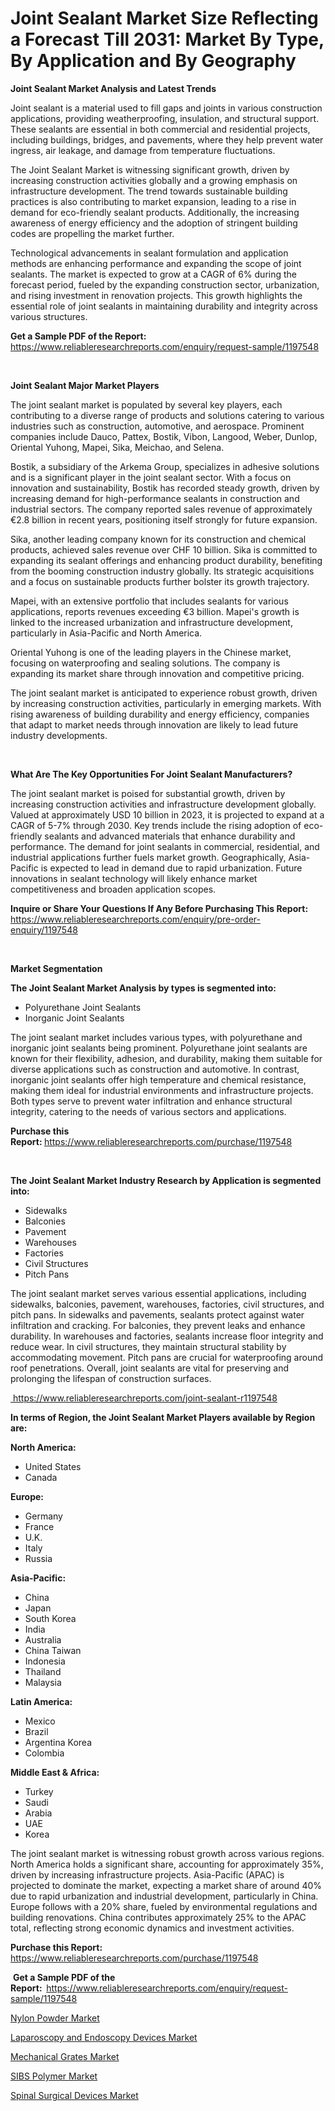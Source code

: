 <p><h1>Joint Sealant Market Size Reflecting a Forecast Till 2031: Market By Type, By Application and By Geography</h1></p><p><strong>Joint Sealant Market Analysis and Latest Trends</strong></p>
<p><p>Joint sealant is a material used to fill gaps and joints in various construction applications, providing weatherproofing, insulation, and structural support. These sealants are essential in both commercial and residential projects, including buildings, bridges, and pavements, where they help prevent water ingress, air leakage, and damage from temperature fluctuations.</p><p>The Joint Sealant Market is witnessing significant growth, driven by increasing construction activities globally and a growing emphasis on infrastructure development. The trend towards sustainable building practices is also contributing to market expansion, leading to a rise in demand for eco-friendly sealant products. Additionally, the increasing awareness of energy efficiency and the adoption of stringent building codes are propelling the market further.</p><p>Technological advancements in sealant formulation and application methods are enhancing performance and expanding the scope of joint sealants. The market is expected to grow at a CAGR of 6% during the forecast period, fueled by the expanding construction sector, urbanization, and rising investment in renovation projects. This growth highlights the essential role of joint sealants in maintaining durability and integrity across various structures.</p></p>
<p><strong>Get a Sample PDF of the Report:&nbsp;</strong> <a href="https://www.reliableresearchreports.com/enquiry/request-sample/1197548?utm_campaign=24&utm_medium=2&utm_source=Github&utm_content=ia&utm_term=09112024&utm_id=joint-sealant">https://www.reliableresearchreports.com/enquiry/request-sample/1197548</a></p>
<p>&nbsp;</p>
<p><strong>Joint Sealant Major Market Players</strong></p>
<p><p>The joint sealant market is populated by several key players, each contributing to a diverse range of products and solutions catering to various industries such as construction, automotive, and aerospace. Prominent companies include Dauco, Pattex, Bostik, Vibon, Langood, Weber, Dunlop, Oriental Yuhong, Mapei, Sika, Meichao, and Selena.</p><p>Bostik, a subsidiary of the Arkema Group, specializes in adhesive solutions and is a significant player in the joint sealant sector. With a focus on innovation and sustainability, Bostik has recorded steady growth, driven by increasing demand for high-performance sealants in construction and industrial sectors. The company reported sales revenue of approximately €2.8 billion in recent years, positioning itself strongly for future expansion.</p><p>Sika, another leading company known for its construction and chemical products, achieved sales revenue over CHF 10 billion. Sika is committed to expanding its sealant offerings and enhancing product durability, benefiting from the booming construction industry globally. Its strategic acquisitions and a focus on sustainable products further bolster its growth trajectory.</p><p>Mapei, with an extensive portfolio that includes sealants for various applications, reports revenues exceeding €3 billion. Mapei's growth is linked to the increased urbanization and infrastructure development, particularly in Asia-Pacific and North America.</p><p>Oriental Yuhong is one of the leading players in the Chinese market, focusing on waterproofing and sealing solutions. The company is expanding its market share through innovation and competitive pricing.</p><p>The joint sealant market is anticipated to experience robust growth, driven by increasing construction activities, particularly in emerging markets. With rising awareness of building durability and energy efficiency, companies that adapt to market needs through innovation are likely to lead future industry developments.</p></p>
<p>&nbsp;</p>
<p><strong>What Are The Key Opportunities For Joint Sealant Manufacturers?</strong></p>
<p><p>The joint sealant market is poised for substantial growth, driven by increasing construction activities and infrastructure development globally. Valued at approximately USD 10 billion in 2023, it is projected to expand at a CAGR of 5-7% through 2030. Key trends include the rising adoption of eco-friendly sealants and advanced materials that enhance durability and performance. The demand for joint sealants in commercial, residential, and industrial applications further fuels market growth. Geographically, Asia-Pacific is expected to lead in demand due to rapid urbanization. Future innovations in sealant technology will likely enhance market competitiveness and broaden application scopes.</p></p>
<p><strong>Inquire or Share Your Questions If Any Before Purchasing This Report:</strong> <a href="https://www.reliableresearchreports.com/enquiry/pre-order-enquiry/1197548?utm_campaign=24&utm_medium=2&utm_source=Github&utm_content=ia&utm_term=09112024&utm_id=joint-sealant">https://www.reliableresearchreports.com/enquiry/pre-order-enquiry/1197548</a></p>
<p>&nbsp;</p>
<p><strong>Market Segmentation</strong></p>
<p><strong>The Joint Sealant Market Analysis by types is segmented into:</strong></p>
<p><ul><li>Polyurethane Joint Sealants</li><li>Inorganic Joint Sealants</li></ul></p>
<p><p>The joint sealant market includes various types, with polyurethane and inorganic joint sealants being prominent. Polyurethane joint sealants are known for their flexibility, adhesion, and durability, making them suitable for diverse applications such as construction and automotive. In contrast, inorganic joint sealants offer high temperature and chemical resistance, making them ideal for industrial environments and infrastructure projects. Both types serve to prevent water infiltration and enhance structural integrity, catering to the needs of various sectors and applications.</p></p>
<p><strong>Purchase this Report:&nbsp;</strong><a href="https://www.reliableresearchreports.com/purchase/1197548?utm_campaign=24&utm_medium=2&utm_source=Github&utm_content=ia&utm_term=09112024&utm_id=joint-sealant">https://www.reliableresearchreports.com/purchase/1197548</a></p>
<p>&nbsp;</p>
<p><strong>The Joint Sealant Market Industry Research by Application is segmented into:</strong></p>
<p><ul><li>Sidewalks</li><li>Balconies</li><li>Pavement</li><li>Warehouses</li><li>Factories</li><li>Civil Structures</li><li>Pitch Pans</li></ul></p>
<p><p>The joint sealant market serves various essential applications, including sidewalks, balconies, pavement, warehouses, factories, civil structures, and pitch pans. In sidewalks and pavements, sealants protect against water infiltration and cracking. For balconies, they prevent leaks and enhance durability. In warehouses and factories, sealants increase floor integrity and reduce wear. In civil structures, they maintain structural stability by accommodating movement. Pitch pans are crucial for waterproofing around roof penetrations. Overall, joint sealants are vital for preserving and prolonging the lifespan of construction surfaces.</p></p>
<p><a href="https://www.reliableresearchreports.com/joint-sealant-r1197548?utm_campaign=24&utm_medium=2&utm_source=Github&utm_content=ia&utm_term=09112024&utm_id=joint-sealant">&nbsp;https://www.reliableresearchreports.com/joint-sealant-r1197548</a></p>
<p><strong>In terms of Region, the Joint Sealant Market Players available by Region are:</strong></p>
<p>
    <p> <strong> North America: </strong>
        <ul>
            <li>United States</li>
            <li>Canada</li>
        </ul>
        </p> 
    <p> <strong> Europe: </strong>
        <ul>
            <li>Germany</li>
            <li>France</li>
            <li>U.K.</li>
            <li>Italy</li>
            <li>Russia</li>
        </ul>
        </p> 
    <p> <strong> Asia-Pacific: </strong>
        <ul>
            <li>China</li>
            <li>Japan</li>
            <li>South Korea</li>
            <li>India</li>
            <li>Australia</li>
            <li>China Taiwan</li>
            <li>Indonesia</li>
            <li>Thailand</li>
            <li>Malaysia</li>
        </ul>
        </p> 
    <p> <strong> Latin America: </strong>
        <ul>
            <li>Mexico</li>
            <li>Brazil</li>
            <li>Argentina Korea</li>
            <li>Colombia</li>
        </ul>
        </p> 
    <p> <strong> Middle East & Africa: </strong>
        <ul>
            <li>Turkey</li>
            <li>Saudi</li>
            <li>Arabia</li>
            <li>UAE</li>
            <li>Korea</li>
        </ul>
    </p>
    </p>
<p><p>The joint sealant market is witnessing robust growth across various regions. North America holds a significant share, accounting for approximately 35%, driven by increasing infrastructure projects. Asia-Pacific (APAC) is projected to dominate the market, expecting a market share of around 40% due to rapid urbanization and industrial development, particularly in China. Europe follows with a 20% share, fueled by environmental regulations and building renovations. China contributes approximately 25% to the APAC total, reflecting strong economic dynamics and investment activities.</p></p>
<p><strong>Purchase this Report: </strong><a href="https://www.reliableresearchreports.com/purchase/1197548?utm_campaign=24&utm_medium=2&utm_source=Github&utm_content=ia&utm_term=09112024&utm_id=joint-sealant">https://www.reliableresearchreports.com/purchase/1197548</a></p>
<p>&nbsp;<strong>Get a Sample PDF of the Report:&nbsp;&nbsp;</strong><a href="https://www.reliableresearchreports.com/enquiry/request-sample/1197548?utm_campaign=24&utm_medium=2&utm_source=Github&utm_content=ia&utm_term=09112024&utm_id=joint-sealant">https://www.reliableresearchreports.com/enquiry/request-sample/1197548</a></p>
<p><strong></strong></p>
<p><p><a href="https://github.com/boringzqthorperec/Market-Research-Report-List-1/blob/main/nylon-powder-market.md?utm_campaign=24&utm_medium=2&utm_source=Github&utm_content=ia&utm_term=09112024&utm_id=joint-sealant">Nylon Powder Market</a></p><p><a href="https://issuu.com/reportprime-2/docs/laparoscopy-and-endoscopy-devices-m_4947ac404f264c?utm_campaign=24&utm_medium=2&utm_source=Github&utm_content=ia&utm_term=09112024&utm_id=joint-sealant">Laparoscopy and Endoscopy Devices Market</a></p><p><a href="https://www.linkedin.com/pulse/mechanical-grates-market-navigating-challenges-unlocking-potential-3vzke?utm_campaign=24&utm_medium=2&utm_source=Github&utm_content=ia&utm_term=09112024&utm_id=joint-sealant">Mechanical Grates Market</a></p><p><a href="https://github.com/mynearvphamillwd7/Market-Research-Report-List-1/blob/main/sibs-polymer-market.md?utm_campaign=24&utm_medium=2&utm_source=Github&utm_content=ia&utm_term=09112024&utm_id=joint-sealant">SIBS Polymer Market</a></p><p><a href="https://issuu.com/reportprime-2/docs/spinal-surgical-devices-market-size_b45074871b4ad3?utm_campaign=24&utm_medium=2&utm_source=Github&utm_content=ia&utm_term=09112024&utm_id=joint-sealant">Spinal Surgical Devices Market</a></p></p>